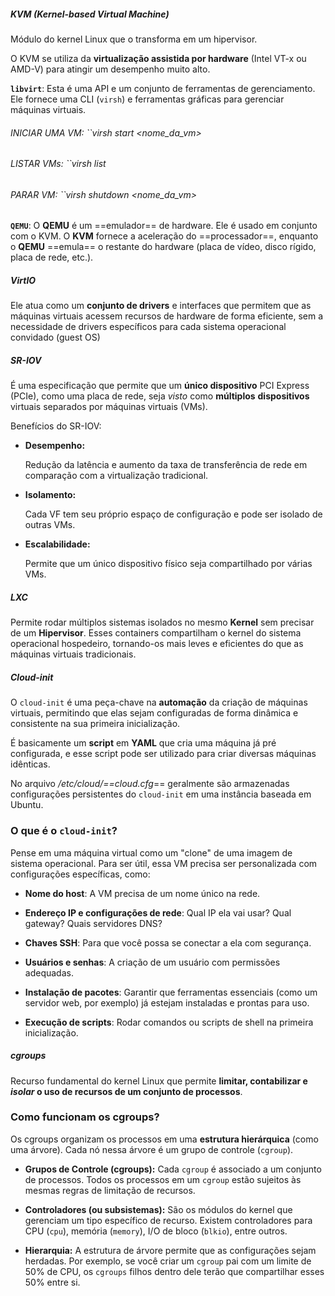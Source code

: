 
##### KVM (Kernel-based Virtual Machine)

Módulo do kernel Linux que o transforma em um hipervisor.

O KVM se utiliza da **virtualização assistida por hardware** (Intel VT-x ou AMD-V) para atingir um desempenho muito alto.

**`libvirt`**: Esta é uma API e um conjunto de ferramentas de gerenciamento. Ele fornece uma CLI (`virsh`) e ferramentas gráficas para gerenciar máquinas virtuais.

###### INICIAR UMA VM: ``virsh start <nome_da_vm>
###### LISTAR VMs: ``virsh list
###### PARAR VM: ``virsh shutdown <nome_da_vm>

**`QEMU`**: O **QEMU** é um ==emulador== de hardware. Ele é usado em conjunto com o KVM.
O **KVM** fornece a aceleração do ==processador==, enquanto o **QEMU** ==emula== o restante do hardware (placa de vídeo, disco rígido, placa de rede, etc.).

##### VirtIO

Ele atua como um **conjunto de drivers** e interfaces que permitem que as máquinas virtuais acessem recursos de hardware de forma eficiente, sem a necessidade de drivers específicos para cada sistema operacional convidado (guest OS)

##### SR-IOV

É uma especificação que permite que um **único dispositivo** PCI Express (PCIe), como uma placa de rede, seja *visto* como **múltiplos** **dispositivos** virtuais separados por máquinas virtuais (VMs).

Benefícios do SR-IOV:

- **Desempenho:**
    
    Redução da latência e aumento da taxa de transferência de rede em comparação com a virtualização tradicional.
    
- **Isolamento:**
    
    Cada VF tem seu próprio espaço de configuração e pode ser isolado de outras VMs.
    
- **Escalabilidade:**
    
    Permite que um único dispositivo físico seja compartilhado por várias VMs.


##### LXC 

Permite rodar múltiplos sistemas isolados no mesmo **Kernel** sem precisar de um **Hipervisor**.
Esses containers compartilham o kernel do sistema operacional hospedeiro, tornando-os mais leves e eficientes do que as máquinas virtuais tradicionais.



##### Cloud-init

O `cloud-init` é uma peça-chave na **automação** da criação de máquinas virtuais, permitindo que elas sejam configuradas de forma dinâmica e consistente na sua primeira inicialização. 

É basicamente um **script** em **YAML** que cria uma máquina já pré configurada, e esse script pode ser utilizado para criar diversas máquinas idênticas.

No arquivo */etc/cloud/==cloud.cfg*== geralmente são armazenadas configurações persistentes do `cloud-init` em uma instância baseada em Ubuntu.

### O que é o `cloud-init`?

Pense em uma máquina virtual como um "clone" de uma imagem de sistema operacional. Para ser útil, essa VM precisa ser personalizada com configurações específicas, como:

- **Nome do host**: A VM precisa de um nome único na rede.
    
- **Endereço IP e configurações de rede**: Qual IP ela vai usar? Qual gateway? Quais servidores DNS?
    
- **Chaves SSH**: Para que você possa se conectar a ela com segurança.
    
- **Usuários e senhas**: A criação de um usuário com permissões adequadas.
    
- **Instalação de pacotes**: Garantir que ferramentas essenciais (como um servidor web, por exemplo) já estejam instaladas e prontas para uso.
    
- **Execução de scripts**: Rodar comandos ou scripts de shell na primeira inicialização.


##### **cgroups**

Recurso fundamental do kernel Linux que permite **limitar, contabilizar e *isolar* o uso de recursos de um conjunto de processos**.

### Como funcionam os cgroups?

Os cgroups organizam os processos em uma **estrutura hierárquica** (como uma árvore). Cada nó nessa árvore é um grupo de controle (`cgroup`).

- **Grupos de Controle (cgroups):** Cada `cgroup` é associado a um conjunto de processos. Todos os processos em um `cgroup` estão sujeitos às mesmas regras de limitação de recursos.
    
- **Controladores (ou subsistemas):** São os módulos do kernel que gerenciam um tipo específico de recurso. Existem controladores para CPU (`cpu`), memória (`memory`), I/O de bloco (`blkio`), entre outros.
    
- **Hierarquia:** A estrutura de árvore permite que as configurações sejam herdadas. Por exemplo, se você criar um `cgroup` pai com um limite de 50% de CPU, os `cgroups` filhos dentro dele terão que compartilhar esses 50% entre si.